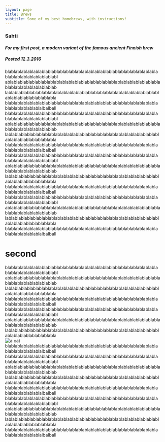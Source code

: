 ```yaml
---
layout: page
title: Brews
subtitle: Some of my best homebrews, with instructions!
---
```


### Sahti  
#### _For my first post, a modern variant of the famous ancient Finnish brew_  
##### _Posted 12.3.2016_  

blablablablablablablablablablablablablablablablablablablablablablablablablablablablablablablablablabl
ablablablablablablablablablablablablablablablablablablablablablablablablablablablablablablablablablab
lablablablablablablablablablablablablablablablablablablablablablablablablablablablablablablablablabla
blablablablablablablablablablablablablablablablablablablablablablablablablablablablablablablalbalball
blablablablablablablablablablablablablablablablablablablablablablablablablablablablablablablablablabl
ablablablablablablablablablablablablablablablablablablablablablablablablablablablablablablablablablab
lablablablablablablablablablablablablablablablablablablablablablablablablablablablablablablablablabla
blablablablablablablablablablablablablablablablablablablablablablablablablablablablablablablalbalball
blablablablablablablablablablablablablablablablablablablablablablablablablablablablablablablablablabl
ablablablablablablablablablablablablablablablablablablablablablablablablablablablablablablablablablab
lablablablablablablablablablablablablablablablablablablablablablablablablablablablablablablablablabla
blablablablablablablablablablablablablablablablablablablablablablablablablablablablablablablalbalball
blablablablablablablablablablablablablablablablablablablablablablablablablablablablablablablablablabl
ablablablablablablablablablablablablablablablablablablablablablablablablablablablablablablablablablab
lablablablablablablablablablablablablablablablablablablablablablablablablablablablablablablablablabla
blablablablablablablablablablablablablablablablablablablablablablablablablablablablablablablalbalball

# second

blablablablablablablablablablablablablablablablablablablablablablablablablablablablablablablablablabl
ablablablablablablablablablablablablablablablablablablablablablablablablablablablablablablablablablab
lablablablablablablablablablablablablablablablablablablablablablablablablablablablablablablablablabla
blablablablablablablablablablablablablablablablablablablablablablablablablablablablablablablalbalball
blablablablablablablablablablablablablablablablablablablablablablablablablablablablablablablablablabl
ablablablablablablablablablablablablablablablablablablablablablablablablablablablablablablablablablab
lablablablablablablablablablablablablablablablablablablablablablablablablablablablablablablablablabla  
![a cat](http://i.imgur.com/rcVeEkO.jpg)
blablablablablablablablablablablablablablablablablablablablablablablablablablablablablablablalbalball
blablablablablablablablablablablablablablablablablablablablablablablablablablablablablablablablablabl
ablablablablablablablablablablablablablablablablablablablablablablablablablablablablablablablablablab
lablablablablablablablablablablablablablablablablablablablablablablablablablablablablablablablablabla
blablablablablablablablablablablablablablablablablablablablablablablablablablablablablablablalbalball
blablablablablablablablablablablablablablablablablablablablablablablablablablablablablablablablablabl
ablablablablablablablablablablablablablablablablablablablablablablablablablablablablablablablablablab
lablablablablablablablablablablablablablablablablablablablablablablablablablablablablablablablablabla
blablablablablablablablablablablablablablablablablablablablablablablablablablablablablablablalbalball
